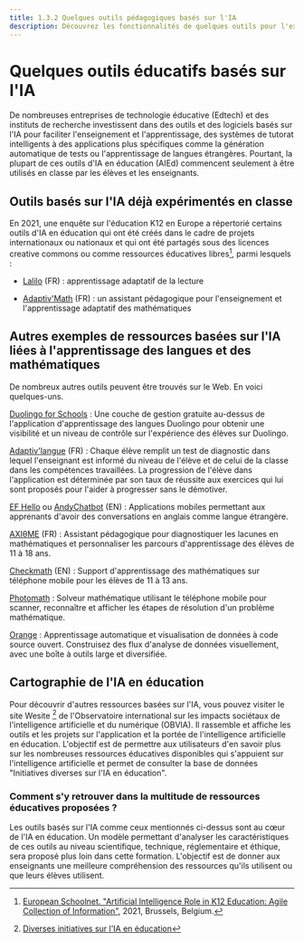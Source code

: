```yaml
---
title: 1.3.2 Quelques outils pédagogiques basés sur l'IA
description: Découvrez les fonctionnalités de quelques outils pour l'expérimentation.
---
```

# Quelques outils éducatifs basés sur l'IA
De nombreuses entreprises de technologie éducative (Edtech) et des instituts de recherche investissent dans des outils et des logiciels basés sur l'IA pour faciliter l'enseignement et l'apprentissage, des systèmes de tutorat intelligents à des applications plus spécifiques comme la génération automatique de tests ou l'apprentissage de langues étrangères. Pourtant, la plupart de ces outils d'IA en éducation (AIEd) commencent seulement à être utilisés en classe par les élèves et les enseignants.

## Outils basés sur l'IA déjà expérimentés en classe

En 2021, une enquête sur l'éducation K12 en Europe a répertorié certains outils d'IA en éducation qui ont été créés dans le cadre de projets internationaux ou nationaux et qui ont été partagés sous des licences creative commons ou comme ressources éducatives libres[^1], parmi lesquels :

- [Lalilo](https://p2ia.lalilo.com/) (FR) : apprentissage adaptatif de la lecture

- [Adaptiv'Math](https://www.adaptivmath.fr/) (FR) : un assistant pédagogique pour l'enseignement et l'apprentissage adaptatif des mathématiques

## Autres exemples de ressources basées sur l'IA liées à l'apprentissage des langues et des mathématiques
De nombreux autres outils peuvent être trouvés sur le Web. En voici quelques-uns.

[Duolingo for Schools](https://schools.duolingo.com) : Une couche de gestion gratuite au-dessus de l'application d'apprentissage des langues Duolingo pour obtenir une visibilité et un niveau de contrôle sur l'expérience des élèves sur Duolingo.

[Adaptiv'langue](https://specimen.adaptivlangue.evidenceb.com/) (FR) : Chaque élève remplit un test de diagnostic dans lequel l'enseignant est informé du niveau de l'élève et de celui de la classe dans les compétences travaillées. La progression de l'élève dans l'application est déterminée par son taux de réussite aux exercices qui lui sont proposés pour l'aider à progresser sans le démotiver.

[EF Hello](https://www.hello.ef.com/) ou [AndyChatbot](https://andychatbot.com/) (EN) : Applications mobiles permettant aux apprenants d'avoir des conversations en anglais comme langue étrangère.

[AXIθME](https://axiome.ai/) (FR) : Assistant pédagogique pour diagnostiquer les lacunes en mathématiques et personnaliser les parcours d'apprentissage des élèves de 11 à 18 ans.

[Checkmath](https://checkmath.com/) (EN) : Support d'apprentissage des mathématiques sur téléphone mobile pour les élèves de 11 à 13 ans.

[Photomath](https://photomath.com) : Solveur mathématique utilisant le téléphone mobile pour scanner, reconnaître et afficher les étapes de résolution d'un problème mathématique.

[Orange](https://orangedatamining.com/) : Apprentissage automatique et visualisation de données à code source ouvert. Construisez des flux d'analyse de données visuellement, avec une boîte à outils large et diversifiée.

## Cartographie de l'IA en éducation
Pour découvrir d'autres ressources basées sur l'IA, vous pouvez visiter le site Wesite [^2] de l'Observatoire international sur les impacts sociétaux de l'intelligence artificielle et du numérique (OBVIA). Il rassemble et affiche les outils et les projets sur l'application et la portée de l'intelligence artificielle en éducation. L'objectif est de permettre aux utilisateurs d'en savoir plus sur les nombreuses ressources éducatives disponibles qui s'appuient sur l'intelligence artificielle et permet de consulter la base de données "Initiatives diverses sur l'IA en éducation".

### Comment s'y retrouver dans la multitude de ressources éducatives proposées ?
Les outils basés sur l'IA comme ceux mentionnés ci-dessus sont au cœur de l'IA en éducation. Un modèle permettant d'analyser les caractéristiques de ces outils au niveau scientifique, technique, réglementaire et éthique, sera proposé plus loin dans cette formation. L'objectif est de donner aux enseignants une
meilleure compréhension des ressources qu'ils utilisent ou que leurs élèves utilisent.

[^1]: [European Schoolnet. "Artificial Intelligence Role in K12 Education: Agile Collection of Information"](http://resetedu.eu/wp-content/uploads/2021/11/4.-LIDIJA-KRALJ-Group-Discussion.pdf), 2021, Brussels, Belgium.

[^2]: [Diverses initiatives sur l'IA en éducation](https://cartographieia.ca/en)
